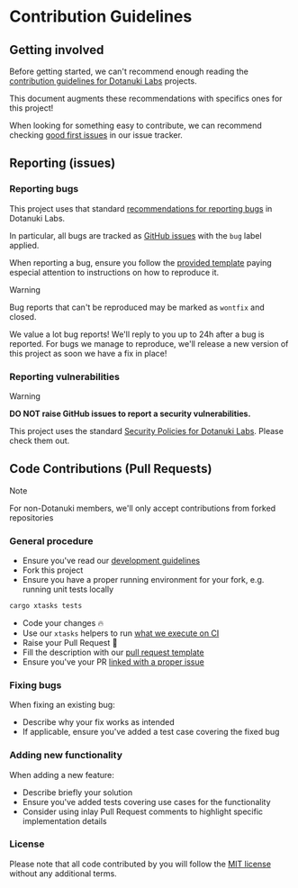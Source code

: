 # Contribution Guidelines

## Getting involved

Before getting started, we can't recommend enough reading the
[contribution guidelines for Dotanuki Labs](https://github.com/dotanuki-labs/.github/blob/main/CONTRIBUTING.md)
projects.

This document augments these recommendations with specifics ones for this project!

When looking for something easy to contribute, we can recommend checking
[good first issues](https://github.com/dotanuki-labs/canopus/labels/good%20first%20issue)
in our issue tracker.

## Reporting (issues)

### Reporting bugs

This project uses that standard
[recommendations for reporting bugs](https://github.com/dotanuki-labs/.github/blob/main/CONTRIBUTING.md#issues)
in Dotanuki Labs.

In particular, all bugs are tracked as
[GitHub issues](https://github.com/dotanuki-labs/canopus/issues?q=is%3Aopen+is%3Aissue+label%3Abug)
with the `bug` label applied.

When reporting a bug, ensure you follow the
[provided template](https://github.com/dotanuki-labs/.github/blob/main/.github/ISSUE_TEMPLATE/bug-report.md)
paying especial attention to instructions on how to reproduce it.

> [!WARNING]
>
> Bug reports that can't be reproduced may be marked as `wontfix` and closed.

We value a lot bug reports! We'll reply to you up to 24h after a bug is reported. For bugs we
manage to reproduce, we'll release a new version of this project as soon we have a fix in place!

### Reporting vulnerabilities

> [!WARNING]
>
> **DO NOT raise GitHub issues to report a security vulnerabilities.**

This project uses the standard
[Security Policies for Dotanuki Labs](https://github.com/dotanuki-labs/.github/blob/main/SECURITY.md).
Please check them out.

## Code Contributions (Pull Requests)

> [!Note]
>
> For non-Dotanuki members, we'll only accept contributions from forked repositories

### General procedure

- Ensure you've read our [development guidelines](https://github.com/dotanuki-labs/canopus/blob/main/docs/development.md)
- Fork this project
- Ensure you have a proper running environment for your fork, e.g. running unit tests locally

```bash
cargo xtasks tests
```

- Code your changes 🔥
- Use our `xtasks` helpers to run [what we execute on CI](https://github.com/dotanuki-labs/canopus/blob/main/.github/workflows/ci.yml)
- Raise your Pull Request 🚀
- Fill the description with our [pull request template](https://github.com/dotanuki-labs/.github/blob/main/.github/PULL_REQUEST_TEMPLATE.md)
- Ensure you've your PR [linked with a proper issue](https://docs.github.com/en/issues/tracking-your-work-with-issues/linking-a-pull-request-to-an-issue#linking-a-pull-request-to-an-issue-using-a-keyword)

### Fixing bugs

When fixing an existing bug:

- Describe why your fix works as intended
- If applicable, ensure you've added a test case covering the fixed bug

### Adding new functionality

When adding a new feature:

- Describe briefly your solution
- Ensure you've added tests covering use cases for the functionality
- Consider using inlay Pull Request comments to highlight specific implementation details

### License

Please note that all code contributed by you will follow the
[MIT license](http://opensource.org/licenses/MIT)
without any additional terms.
